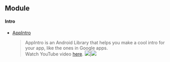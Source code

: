 ## Module

#### Intro

* [AppIntro](https://github.com/PaoloRotolo/AppIntro)

  > AppIntro is an Android Library that helps you make a cool intro for your app, like the ones in Google apps.  
    Watch YouTube video [here](https://www.youtube.com/watch?v=OlAugnH3jFY&feature=youtu.be).
  > ![](https://github.com/PaoloRotolo/AppIntro/blob/master/art/intro.png)|![](https://github.com/PaoloRotolo/AppIntro/blob/master/art/layout2.png)
